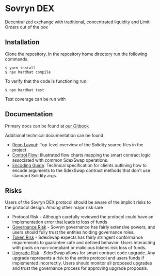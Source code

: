 # Sovryn DEX
Decentralized exchange with traditional, concentrated liquidity and Limit Orders out of the box


## Installation

Clone the repository. In the repository home directory run the following commands:

    $ yarn install
    $ npx hardhat compile
    
To verify that the code is functioning run:

    $ npx hardhat test

Test coverage can be run with



## Documentation

Primary docs can be found at [our Gitbook](https://build.sovryn.com/builder-portal/) <!-- @todo: update the link -->

Additional technical documentation can be found

* [Repo Layout](docs/Layout.md): Top-level overview of the Solidity source files in the project.
* [Control Flow](docs/ControlFlow.md): Illustrated flow charts mapping the smart contract logic associated with common SdexSwap operations.
* [Encoding Guide](docs/Encoding.md): Technical specification for clients outlining how to encode arguments to the SdexSwap contract methods that don't use standard Solidity args.

## Risks

Users of the Sovryn DEX protocol should be aware of the implicit risks to the protocol design. Among other major risk sare

* Protocol Risk - Although carefully reviewed the protocol could have an implementation error that leads to loss of funds
* [Governance Risk](./docs/GovernanceRoles.md) - Sovryn governance has fairly extensive powers, and users should fully trust the entities holding governance roles.
* [Token Risk](./docs/TokenModel.md) - SdexSwap expects has fairly stringent conformance requirements to guarantee safe and defined behavior. Users interacting with pools on non-compliant or malicious tokens risk loss of funds.
* [Upgrade Risk](./docs/UpgradeSafety.md) - SdexSwap allows for smart contract code upgrade. Any upgrade represents a risk to the entire protocol and users funds if implemented incorrectly. Users should monitor all proposed upgrades and trust the governance process for approving upgrade proposals.
